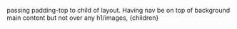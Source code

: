 passing padding-top to child of layout. Having nav be on top of background main content but not over any h1/images,
{children}
